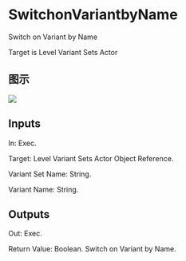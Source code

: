 # SwitchonVariantbyName

Switch on Variant by Name

Target is Level Variant Sets Actor

## 图示

![]($-20221218-19424364.png)

## Inputs

In: Exec.

Target: Level Variant Sets Actor Object Reference.

Variant Set Name: String.

Variant Name: String.  

## Outputs

Out: Exec.

Return Value: Boolean. Switch on Variant by Name.

